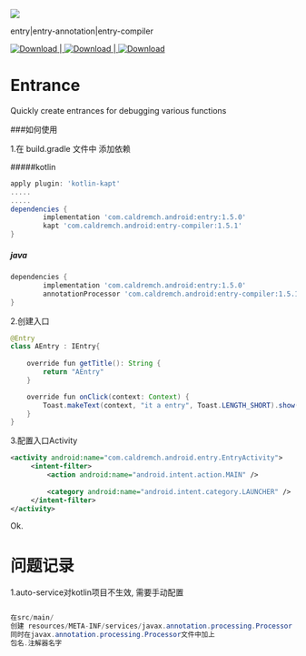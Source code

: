 

[![](https://jitpack.io/v/caldremch/entrances.svg)](https://jitpack.io/#caldremch/entrances)



entry|entry-annotation|entry-compiler



 [ ![Download](https://api.bintray.com/packages/caldremch/maven/entry/images/download.svg) ](https://bintray.com/caldremch/maven/entry/_latestVersion)|[ ![Download](https://api.bintray.com/packages/caldremch/maven/entry-annotation/images/download.svg?version=1.3.0) ](https://bintray.com/caldremch/maven/entry-annotation/1.3.0/link)|[ ![Download](https://api.bintray.com/packages/caldremch/maven/entry-compiler/images/download.svg) ](https://bintray.com/caldremch/maven/entry-compiler/_latestVersion)

# Entrance

Quickly create entrances for debugging various functions





###如何使用

1.在 build.gradle 文件中 添加依赖

#####kotlin

```groovy
apply plugin: 'kotlin-kapt'
.....
.....
dependencies {
		implementation 'com.caldremch.android:entry:1.5.0'
		kapt 'com.caldremch.android:entry-compiler:1.5.1'
}
```

##### java

```groovy
dependencies {
		implementation 'com.caldremch.android:entry:1.5.0'
	 	annotationProcessor 'com.caldremch.android:entry-compiler:1.5.1'
}  
```



2.创建入口

```java
@Entry
class AEntry : IEntry{
    
    override fun getTitle(): String {
        return "AEntry"
    }

    override fun onClick(context: Context) {
        Toast.makeText(context, "it a entry", Toast.LENGTH_SHORT).show()
    }
}
```



3.配置入口Activity

```xml
<activity android:name="com.caldremch.android.entry.EntryActivity">      
     <intent-filter>                                                      
         <action android:name="android.intent.action.MAIN" />             
                                                                          
         <category android:name="android.intent.category.LAUNCHER" />     
     </intent-filter>                                                     
</activity>                                                              
```



Ok.







# 问题记录

1.auto-service对kotlin项目不生效, 需要手动配置

```java

在src/main/
创建 resources/META-INF/services/javax.annotation.processing.Processor
同时在javax.annotation.processing.Processor文件中加上
包名.注解器名字

```
